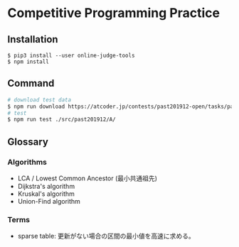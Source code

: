 # Competitive Programming Practice

## Installation

```
$ pip3 install --user online-judge-tools
$ npm install
```

## Command

```bash
# download test data
$ npm run download https://atcoder.jp/contests/past201912-open/tasks/past201912_a ./src/past201912/A/
# test
$ npm run test ./src/past201912/A/
```

## Glossary

### Algorithms

- LCA / Lowest Common Ancestor (最小共通祖先)
- Dijkstra's algorithm
- Kruskal's algorithm
- Union-Find algorithm

### Terms

- sparse table: 更新がない場合の区間の最小値を高速に求める。

